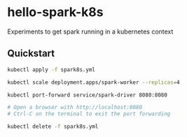 # hello-spark-k8s

Experiments to get spark running in a kubernetes context

## Quickstart

```bash
kubectl apply -f spark8s.yml

kubectl scale deployment.apps/spark-worker --replicas=4

kubectl port-forward service/spark-driver 8080:8080

# Open a browser with http://localhost:8080
# Ctrl-C on the terminal to exit the port forwarding

kubectl delete -f spark8s.yml
```
